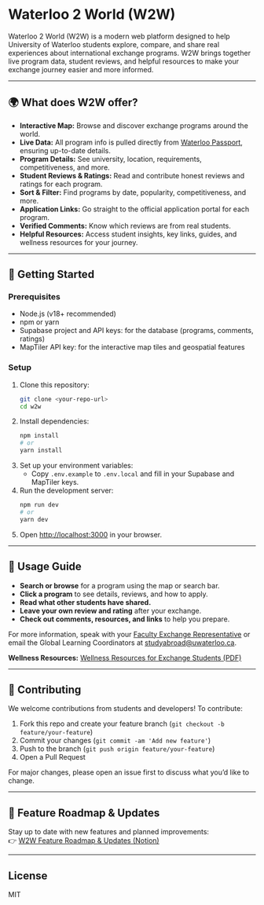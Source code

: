 # Waterloo 2 World (W2W)

Waterloo 2 World (W2W) is a modern web platform designed to help University of Waterloo students explore, compare, and share real experiences about international exchange programs. W2W brings together live program data, student reviews, and helpful resources to make your exchange journey easier and more informed.

---

## 🌍 What does W2W offer?

- **Interactive Map:** Browse and discover exchange programs around the world.
- **Live Data:** All program info is pulled directly from [Waterloo Passport](https://uwaterloo-horizons.symplicity.com/), ensuring up-to-date details.
- **Program Details:** See university, location, requirements, competitiveness, and more.
- **Student Reviews & Ratings:** Read and contribute honest reviews and ratings for each program.
- **Sort & Filter:** Find programs by date, popularity, competitiveness, and more.
- **Application Links:** Go straight to the official application portal for each program.
- **Verified Comments:** Know which reviews are from real students.
- **Helpful Resources:** Access student insights, key links, guides, and wellness 
resources for your journey.

---

## 🚀 Getting Started

### Prerequisites
- Node.js (v18+ recommended)
- npm or yarn
- Supabase project and API keys: for the database (programs, comments, ratings)
- MapTiler API key: for the interactive map tiles and geospatial features

### Setup
1. Clone this repository:
   ```bash
   git clone <your-repo-url>
   cd w2w
   ```
2. Install dependencies:
   ```bash
   npm install
   # or
   yarn install
   ```
3. Set up your environment variables:
   - Copy `.env.example` to `.env.local` and fill in your Supabase and MapTiler keys.
4. Run the development server:
   ```bash
   npm run dev
   # or
   yarn dev
   ```
5. Open [http://localhost:3000](http://localhost:3000) in your browser.

---

## 📝 Usage Guide

- **Search or browse** for a program using the map or search bar.
- **Click a program** to see details, reviews, and how to apply.
- **Read what other students have shared.**
- **Leave your own review and rating** after your exchange.
- **Check out comments, resources, and links** to help you prepare.

For more information, speak with your [Faculty Exchange Representative](https://uwaterloo.ca/student-success/students/study-abroad-and-exchanges/go-abroad/application-steps#reps) or email the Global Learning Coordinators at [studyabroad@uwaterloo.ca](mailto:studyabroad@uwaterloo.ca).

**Wellness Resources:** [Wellness Resources for Exchange Students (PDF)](https://uwaterloo-horizons.symplicity.com/outgoing/_dlcache_f59cc7302b4dbcbef1634e3d3eb0f29c_WellnessResourcesforExhcangeStudents.pdf?i=895fb6759e8f0b9a73cf6bb088b854de)

---

## 🤝 Contributing

We welcome contributions from students and developers! To contribute:
1. Fork this repo and create your feature branch (`git checkout -b feature/your-feature`)
2. Commit your changes (`git commit -am 'Add new feature'`)
3. Push to the branch (`git push origin feature/your-feature`)
4. Open a Pull Request

For major changes, please open an issue first to discuss what you’d like to change.

---

## 📅 Feature Roadmap & Updates

Stay up to date with new features and planned improvements:  
👉 [W2W Feature Roadmap & Updates (Notion)](https://ammiellewb.notion.site/W2W-21eaa4f8c84480af91beeaa2fd88726c?source=copy_link)

---

## License

MIT
